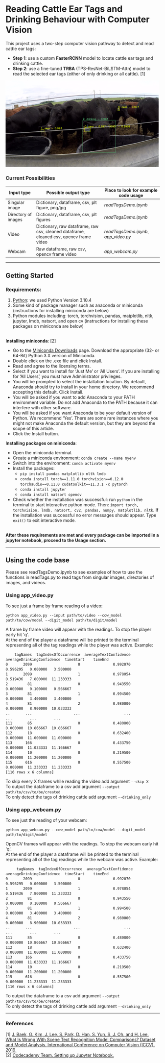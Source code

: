 # Reading Cattle Ear Tags and Drinking Behaviour with Computer Vision
This project uses a two-step computer vision pathway to detect and read cattle ear tags:
- **Step 1**: use a custom **FasterRCNN** model to locate cattle ear tags and drinking cattle.
- **Step 2**: use a fine-tuned **TRBA** (TPS-ResNet-BiLSTM-Attn) model to read the selected ear tags (either of only drinking or all cattle). [1]
<img src="./figures/example.png" width="500" title="example">

### Current Possibilities
| Input type | Possible output type | Place to look for example code usage |
| --- | --- | --- |
| Singular image | Dictionary, dataframe, csv, plt figure, png/jpg | *readTagsDemo.ipynb* |
| Directory of images | Dictionary, dataframe, csv, plt figures | *readTagsDemo.ipynb* |
| Video | Dictionary, raw dataframe, raw csv, cleaned dataframe, cleaned csv, opencv frame video | *readTagsDemo.ipynb*, *app_video.py* |
| Webcam | Raw dataframe, raw csv, opencv frame video | *app_webcam.py* |


***
## Getting Started
### Requirements:
1. [Python](https://www.python.org/downloads/): we used Python Version 3.10.4
2. Some kind of package manager such as anaconda or miniconda (instructions for installing miniconda are below)
3. Python modules including: torch, torchvision, pandas, matplotlib, nltk, jupyter, lmdb, natsort, and open cv (instructions for installing these packages on miniconda are below)

<br />**Installing miniconda**: \[2]
- Go to the [Miniconda Downloads](https://docs.conda.io/en/latest/miniconda.html#windows-installers) page. Download the appropriate (32- or 64-Bit) Python 3.X version of Miniconda.
- Double click on the .exe file and click Install.
- Read and agree to the licensing terms.
- Select if you want to install for ‘Just Me’ or ‘All Users’. If you are installing for ‘All Users’, you must have Administrator privileges.
- You will be prompted to select the installation location. By default, Anaconda should try to install in your home directory. We recommend accepting this default. Click Install.
- You will be asked if you want to add Anaconda to your PATH environment variable. Do not add Anaconda to the PATH because it can interfere with other software.
- You will be asked if you want Anaconda to be your default version of Python. We recommend ‘Yes’. There are some rare instances where you might not make Anaconda the default version, but they are beyond the scope of this article.
- Click the Install button.<p>

**Installing packages on miniconda**:
- Open the miniconda terminal. 
- Create a miniconda environment: 
``conda create --name myenv``
- Switch into the environment: ``conda activate myenv``
- Install the packages:
  - ``pip install pandas matplotlib nltk lmdb``
  - ``conda install torch==1.11.0 torchvision==0.12.0 torchaudio==0.11.0 cudatoolkit==11.3.1 -c pytorch``
  - ``conda install jupyter``
  - ``conda install natsort opencv``
- Check whether the installation was successful: run ``python`` in the terminal to start interactive python mode. Then: ``import torch, torchvision, lmdb, natsort, cv2, pandas, numpy, matplotlib, nltk``. If the installation was successful no error messages should appear. Type ``exit()`` to exit interactive mode.
  
<br />**After these requirements are met and every package can be imported in a jupyter notebook, proceed to the Usage section.**<br />
***
## Using the code base
Please see readTagsDemo.ipynb to see examples of how to use the functions in readTags.py to read tags from singular images, directories of images, and videos.<br />
### Using app_video.py
To see just a frame by frame reading of a video:<br />
  ```
  python app_video.py --input path/to/video --cow_model path/to/cow/model --digit_model path/to/digit/model
  ```
  A frame by frame video will appear with the readings. To stop the player early hit 'q'. <br />
  At the end of the player a dataframe will be printed to the terminal representing all of the tag readings while the player was active. Example: <br />
  ```
      tagNames  tagIndexOfOccurrence  averageTextConfidence  averageDrinkingConfidence  timeStart    timeEnd              
  0       2099                     0               0.992070                   0.596295   0.000000   3.500000              
  1       2099                     1               0.978054                   0.519436   7.800000  11.233333              
  2         81                     0               0.943550                   0.000000   0.100000   0.566667              
  3         81                     1               0.994500                   0.000000   3.400000   3.400000              
  4         81                     2               0.980000                   0.000000   8.900000  10.033333              
  ..       ...                   ...                    ...                        ...        ...        ...              
  111       85                     0               0.480800                   0.000000  10.866667  10.866667              
  112       18                     0               0.632400                   0.000000  11.000000  11.000000              
  113      166                     0               0.433750                   0.000000  11.033333  11.166667              
  114       10                     0               0.219500                   0.000000  11.200000  11.200000              
  115      616                     0               0.557500                   0.000000  11.233333  11.233333
[116 rows x 6 columns]
```
To skip every X frames while reading the video add argument ``--skip X`` <br />
To output the dataframe to a csv add argument ``--output path/to/csv/to/be/created`` <br />
To only detect the tags of drinking cattle add argument ``--drinking_only`` <br />
### Using app_webcam.py
To see just the reading of your webcam:<br />
```
python app_webcam.py --cow_model path/to/cow/model --digit_model path/to/digit/model
```
OpenCV frames will appear with the readings. To stop the webcam early hit 'q'. <br />
At the end of the player a dataframe will be printed to the terminal representing all of the tag readings while the webcam was active. Example: <br />
```
     tagNames  tagIndexOfOccurrence  averageTextConfidence  averageDrinkingConfidence  timeStart    timeEnd              
0       2099                     0               0.992070                   0.596295   0.000000   3.500000              
1       2099                     1               0.978054                   0.519436   7.800000  11.233333              
2         81                     0               0.943550                   0.000000   0.100000   0.566667              
3         81                     1               0.994500                   0.000000   3.400000   3.400000              
4         81                     2               0.980000                   0.000000   8.900000  10.033333              
..       ...                   ...                    ...                        ...        ...        ...              
111       85                     0               0.480800                   0.000000  10.866667  10.866667              
112       18                     0               0.632400                   0.000000  11.000000  11.000000              
113      166                     0               0.433750                   0.000000  11.033333  11.166667              
114       10                     0               0.219500                   0.000000  11.200000  11.200000              
115      616                     0               0.557500                   0.000000  11.233333  11.233333
[116 rows x 6 columns]
```
To output the dataframe to a csv add argument ``--output path/to/csv/to/be/created`` <br />
To only detect the tags of drinking cattle add argument ``--drinking_only`` <br />
***
### References
[1] [J. Baek, G. Kim, J. Lee, S. Park, D. Han, S. Yun, S. J. Oh, and H. Lee. What Is Wrong With Scene Text Recognition Model Comparisons? Dataset and Model Analysis. International Conference on Computer Vision (ICCV). 2019.](https://github.com/clovaai/deep-text-recognition-benchmark)\
[2] [Codecademy Team. Setting up Jupyter Notebook.](https://www.codecademy.com/article/setting-up-jupyter-notebook#heading-windows-miniconda)
